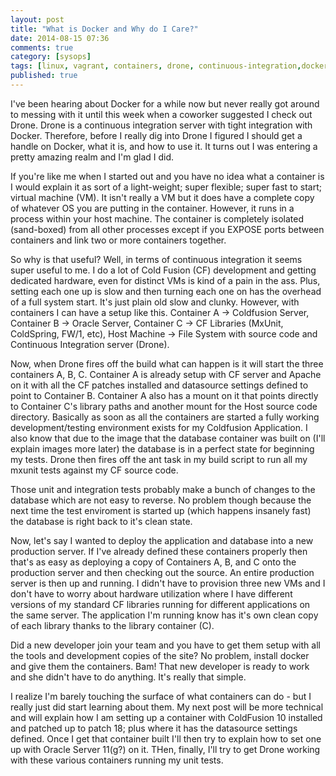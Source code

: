 ```yaml
---
layout: post
title: "What is Docker and Why do I Care?"
date: 2014-08-15 07:36
comments: true
category: [sysops]
tags: [linux, vagrant, containers, drone, continuous-integration,docker, coldfusion]
published: true
---
```

I've been hearing about Docker for a while now but never really got around to messing with it until this week when a coworker suggested I check out Drone.  Drone is a continuous integration server with tight integration with Docker.  Therefore, before I really dig into Drone I figured I should get a handle on Docker, what it is, and how to use it.  It turns out I was entering a pretty amazing realm and I'm glad I did.


If you're like me when I started out and you have no idea what a container is I would explain it as sort of a light-weight; super flexible; super fast to start; virtual machine (VM).  It isn't really a VM but it does have a complete copy of whatever OS you are putting in the container.  However, it runs in a process within your host machine.  The container is completely isolated (sand-boxed) from all other processes except if you EXPOSE ports between containers and link two or more containers together.

So why is that useful?  Well, in terms of continuous integration it seems super useful to me.  I do a lot of Cold Fusion (CF) development and getting dedicated hardware, even for distinct VMs is kind of a pain in the ass.  Plus, setting each one up is slow and then turning each one on has the overhead of a full system start.  It's just plain old slow and clunky.  However, with containers I can have a setup like this.  Container A -> Coldfusion Server,  Container B -> Oracle Server, Container C -> CF Libraries (MxUnit, ColdSpring, FW/1, etc), Host Machine -> File System with source code and Continuous Integration server (Drone).

Now, when Drone fires off the build what can happen is it will start the three containers A, B, C.  Container A is already setup with CF server and Apache on it with all the CF patches installed and datasource settings defined to point to Container B.  Container A also has a mount on it that points directly to Container C's library paths and another mount for the Host source code directory.  Basically as soon as all the containers are started a fully working development/testing environment exists for my Coldfusion Application.  I also know that due to the image that the database container was built on (I'll explain images more later) the database is in a perfect state for beginning my tests.  Drone then fires off the ant task in my build script to run all my mxunit tests against my CF source code.

Those unit and integration tests probably make a bunch of changes to the database which are not easy to reverse.  No problem though because the next time the test enviroment is started up (which happens insanely fast) the database is right back to it's clean state.  

Now, let's say I wanted to deploy the application and database into a new production server.  If I've already defined these containers properly then that's as easy as deploying a copy of Containers A, B, and C onto the production server and then checking out the source.  An entire production server is then up and running.  I didn't have to provision three new VMs and I don't have to worry about hardware utilization where I have different versions of my standard CF libraries running for different applications on the same server.  The application I'm running know has it's own clean copy of each library thanks to the library container (C).

Did a new developer join your team and you have to get them setup with all the tools and development copies of the site?  No problem, install docker and give them the containers.  Bam!  That new developer is ready to work and she didn't have to do anything.  It's really that simple.

I realize I'm barely touching the surface of what containers can do - but I really just did start learning about them.  My next post will be more technical and will explain how I am setting up a container with ColdFusion 10 installed and patched up to patch 18; plus where it has the datasource settings defined.  Once I get that container built I'll then try to explain how to set one up with Oracle Server 11(g?) on it.  THen, finally, I'll try to get Drone working with these various containers running my unit tests.
